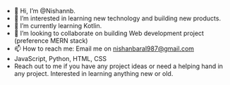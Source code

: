 - 👋 Hi, I’m @Nishannb. 
- 👀 I’m interested in learning new technology and building new products. 
- 🌱 I’m currently learning Kotlin.
- 💞️ I’m looking to collaborate on building Web development project (preference MERN stack)
- 📫 How to reach me: Email me on nishanbaral987@gmail.com
- JavaScript, Python, HTML, CSS
- Reach out to me if you have any project ideas or need a helping hand in any project. Interested in learning anything new or old. 
<!---
Nishannb/Nishannb is a ✨ special ✨ repository because its `README.md` (this file) appears on your GitHub profile.
You can click the Preview link to take a look at your changes.
--->

